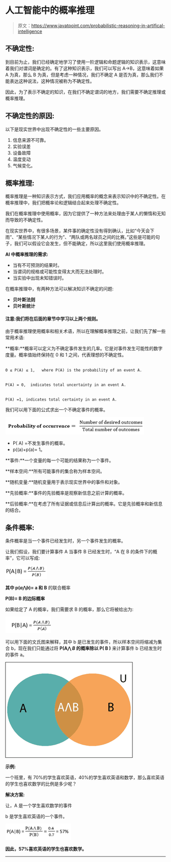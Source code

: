 # 人工智能中的概率推理

> 原文：<https://www.javatpoint.com/probabilistic-reasoning-in-artifical-intelligence>

## 不确定性:

到目前为止，我们已经确定地学习了使用一阶逻辑和命题逻辑的知识表示，这意味着我们对谓词是确定的。有了这种知识表示，我们可以写出 A→B，这意味着如果 A 为真，那么 B 为真，但是考虑一种情况，我们不确定 A 是否为真，那么我们不能表达这种说法，这种情况被称为不确定性。

因此，为了表示不确定的知识，在我们不确定谓词的地方，我们需要不确定推理或概率推理。

## 不确定性的原因:

以下是现实世界中出现不确定性的一些主要原因。

1.  信息来源不可靠。
2.  实验误差
3.  设备故障
4.  温度变动
5.  气候变化。

## 概率推理:

概率推理是一种知识表示方式，我们应用概率的概念来表示知识中的不确定性。在概率推理中，我们把概率论和逻辑结合起来处理不确定性。

我们在概率推理中使用概率，因为它提供了一种方法来处理由于某人的懒惰和无知而导致的不确定性。

在现实世界中，有很多场景，某件事的确定性没有得到确认，比如“今天会下雨”、“某些情况下某人的行为”、“两队或两名球员之间的比赛。”这些是可能的句子，我们可以假设它会发生，但不能确定，所以这里我们使用概率推理。

**AI 中概率推理的需求:**

*   当有不可预测的结果时。
*   当谓词的规格或可能性变得太大而无法处理时。
*   当实验中出现未知错误时。

在概率推理中，有两种方法可以解决知识不确定的问题:

*   **贝叶斯法则**
*   **贝叶斯统计**

#### 注意:我们将在后面的章节中学习以上两个规则。

由于概率推理使用概率和相关术语，所以在理解概率推理之前，让我们先了解一些常用术语:

**概率:**概率可以定义为不确定事件发生的几率。它是对事件发生可能性的数字度量。概率值始终保持在 0 和 1 之间，代表理想的不确定性。

```

0 ≤ P(A) ≤ 1,   where P(A) is the probability of an event A.

```

```

P(A) = 0,  indicates total uncertainty in an event A. 

```

```

P(A) =1, indicates total certainty in an event A.  

```

我们可以用下面的公式求出一个不确定事件的概率。

![Probabilistic reasoning in Artificial intelligence](img/bb7306583775c6863c97eeabc4747f1d.png)

*   P( A) =不发生事件的概率。
*   p((a)+p(a)= 1。

**事件:**一个变量的每一个可能的结果称为一个事件。

**样本空间:**所有可能事件的集合称为样本空间。

**随机变量:**随机变量用于表示现实世界中的事件和对象。

**先验概率:**事件的先验概率是观察新信息之前计算的概率。

**后验概率:**在考虑了所有证据或信息后计算出的概率。它是先验概率和新信息的结合。

## 条件概率:

条件概率是当一个事件已经发生时，另一个事件发生的概率。

让我们假设，我们要计算事件 A 当事件 B 已经发生时，“A 在 B 的条件下的概率”，它可以写成:

![Probabilistic reasoning in Artificial intelligence](img/c88275612887501ebf20cb07a68107d4.png)

**其中 p(*a*⋀*b*)= a 和 B** 的联合概率

**P(B)= B 的边际概率**

如果给定了 A 的概率，我们需要求 B 的概率，那么它将被给出为:

![Probabilistic reasoning in Artificial intelligence](img/8282e4a936475d11fdaf441f09674878.png)

可以用下面的文氏图来解释，其中 b 是已发生的事件，所以样本空间将缩减为集合 b，现在我们只能通过将 **P(A⋀ *B* 的概率除以 P( B )** 来计算事件 b 已经发生时的事件 a。

![Probabilistic reasoning in Artificial intelligence](img/dfc4b301b8405670bf59dd1b630870a8.png)

**示例:**

一个班里，有 70%的学生喜欢英语，40%的学生喜欢英语和数学，那么喜欢英语的学生也喜欢数学的比例是多少呢？

**解决方案:**

让，A 是一个学生喜欢数学的事件

b 是学生喜欢英语的一个事件。

![Probabilistic reasoning in Artificial intelligence](img/0c54f0a9d98e518063ee8574b536a54c.png)

**因此，57%喜欢英语的学生也喜欢数学。**

* * *